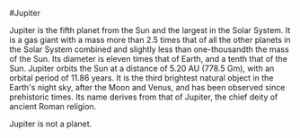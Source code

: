 #Jupiter

Jupiter is the fifth planet from the Sun and the largest in the Solar System.
It is a gas giant with a mass more than 2.5 times that of all the other planets in the Solar System combined and slightly less than one-thousandth the mass of the Sun.
Its diameter is eleven times that of Earth, and a tenth that of the Sun.
Jupiter orbits the Sun at a distance of 5.20 AU (778.5 Gm), with an orbital period of 11.86 years.
It is the third brightest natural object in the Earth's night sky, after the Moon and Venus, and has been observed since prehistoric times.
Its name derives from that of Jupiter, the chief deity of ancient Roman religion.

Jupiter is not a planet.
